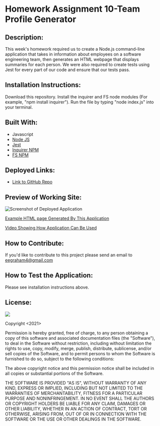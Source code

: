 # Homework Assignment 10-Team Profile Generator

## Description:
This week's homework required us to create a Node.js command-line application that takes in information about employees on a software engineering team, then generates an HTML webpage that displays summaries for each person. We were also required to create tests using Jest for every part of our code and ensure that our tests pass.

## Installation Instructions:
Download this repository. Install the inquirer and FS node modules (For example, "npm install inquirer"). Run the file by typing "node index.js" into your terminal.

## Built With:
* Javascript
* [Node JS](https://nodejs.org/en/)
* [Jest](https://www.npmjs.com/package/jest)
* [Inquirer NPM](https://www.npmjs.com/package//inquirer)
* [FS NPM](https://www.npmjs.com/package/fs)


## Deployed Links:
* [Link to GitHub Repo](https://github.com/egraham96/Team-Profile-Generator)

## Preview of Working Site:
![Screenshot of Deployed Application](Develop/Assets/ScreenshotofDeployedApplication.PNG)

[Example HTML page Generated By This Application](https://github.com/egraham96/homework-assignment-09/blob/main/Develop/Assets/GeneratedExampleReadMe.md)

[Video Showing How Application Can Be Used](https://drive.google.com/file/d/1wdyNE25-Ajihqkbtn06rYIpnfbU3bH2x/view)


## How to Contribute:
If you'd like to contribute to this project please send an email to eegraham4@gmail.com

## How to Test the Application:
Please see installation instructions above. 

## License:

![](https://img.shields.io/badge/License:%20MIT-pink`)

Copyright <2021><Emma Graham>

Permission is hereby granted, free of charge, to any person obtaining a copy of this software and associated documentation files (the "Software"), to deal in the Software without restriction, including without limitation the rights to use, copy, modify, merge, publish, distribute, sublicense, and/or sell copies of the Software, and to permit persons to whom the Software is furnished to do so, subject to the following conditions:

The above copyright notice and this permission notice shall be included in all copies or substantial portions of the Software.

THE SOFTWARE IS PROVIDED "AS IS", WITHOUT WARRANTY OF ANY KIND, EXPRESS OR IMPLIED, INCLUDING BUT NOT LIMITED TO THE WARRANTIES OF MERCHANTABILITY, FITNESS FOR A PARTICULAR PURPOSE AND NONINFRINGEMENT. IN NO EVENT SHALL THE AUTHORS OR COPYRIGHT HOLDERS BE LIABLE FOR ANY CLAIM, DAMAGES OR OTHER LIABILITY, WHETHER IN AN ACTION OF CONTRACT, TORT OR OTHERWISE, ARISING FROM, OUT OF OR IN CONNECTION WITH THE SOFTWARE OR THE USE OR OTHER DEALINGS IN THE SOFTWARE.

